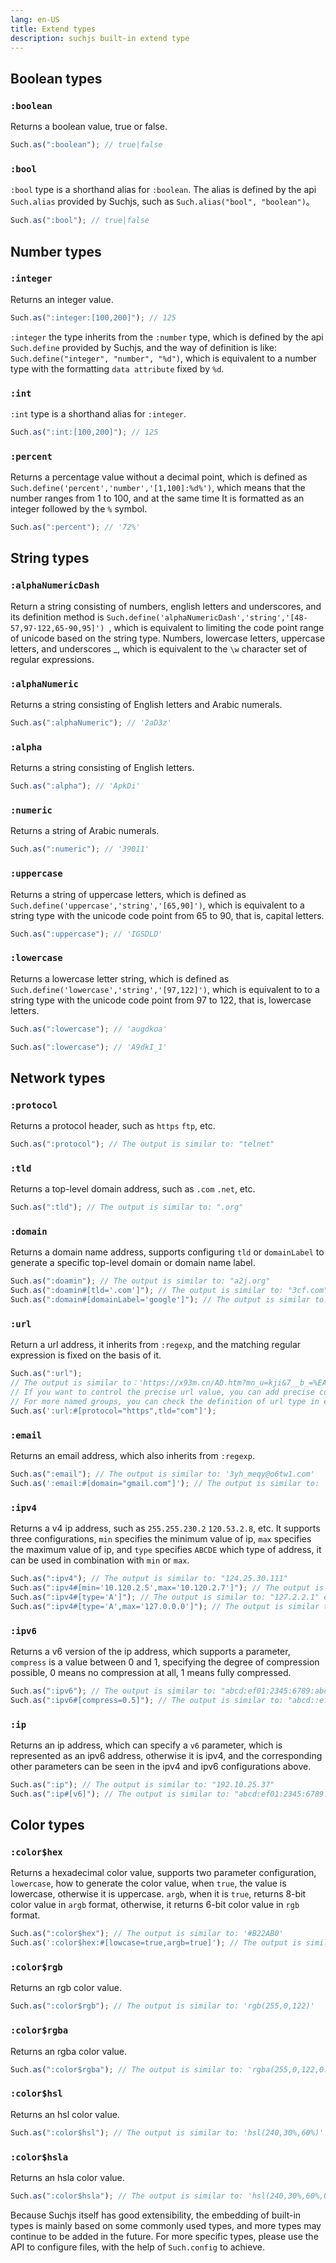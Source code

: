 ```yaml
---
lang: en-US
title: Extend types
description: suchjs built-in extend type
---
```


## Boolean types
### `:boolean` <Badge text=">= 1.0.0" />

Returns a boolean value, true or false.

```javascript
Such.as(":boolean"); // true|false
```

### `:bool` <Badge text=">= 1.0.0" />

`:bool` type is a shorthand alias for `:boolean`. The alias is defined by the api `Such.alias` provided by Suchjs, such as `Such.alias("bool", "boolean")`。

```javascript
Such.as(":bool"); // true|false
```

## Number types
### `:integer` <Badge text=">= 1.0.0" />

Returns an integer value.

```javascript
Such.as(":integer:[100,200]"); // 125
```

`:integer` the type inherits from the `:number` type, which is defined by the api `Such.define` provided by Suchjs, and the way of definition is like: `Such.define("integer", "number", "%d")`, which is equivalent to a number type with the formatting `data attribute` fixed by `%d`.

### `:int` <Badge text=">= 1.0.0" />

`:int` type is a shorthand alias for `:integer`.

```javascript
Such.as(":int:[100,200]"); // 125
```

### `:percent` <Badge text=">= 1.0.0" />

Returns a percentage value without a decimal point, which is defined as `Such.define('percent','number','[1,100]:%d%')`, which means that the number ranges from 1 to 100, and at the same time It is formatted as an integer followed by the `%` symbol.

```javascript
Such.as(":percent"); // '72%'
```

## String types

### `:alphaNumericDash` <Badge text=">= 1.0.0" />

Return a string consisting of numbers, english letters and underscores, and its definition method is `Such.define('alphaNumericDash','string','[48-57,97-122,65-90,95]') `, which is equivalent to limiting the code point range of unicode based on the string type. Numbers, lowercase letters, uppercase letters, and underscores \_, which is equivalent to the `\w` character set of regular expressions.

### `:alphaNumeric` <Badge text=">= 2.1.1" />

Returns a string consisting of English letters and Arabic numerals.

```javascript
Such.as(":alphaNumeric"); // '2aD3z'
```
### `:alpha` <Badge text=">= 2.1.1" />

Returns a string consisting of English letters.

```javascript
Such.as(":alpha"); // 'ApkDi'
```

### `:numeric` <Badge text=">= 2.1.1" />

Returns a string of Arabic numerals.

```javascript
Such.as(":numeric"); // '39011'
```
### `:uppercase` <Badge text=">= 1.0.0" />

Returns a string of uppercase letters, which is defined as `Such.define('uppercase','string','[65,90]')`, which is equivalent to a string type with the unicode code point from 65 to 90, that is, capital letters.

```javascript
Such.as(":uppercase"); // 'IGSDLD'
```

### `:lowercase` <Badge text=">= 1.0.0" />

Returns a lowercase letter string, which is defined as `Such.define('lowercase','string','[97,122]')`, which is equivalent to to a string type with the unicode code point from 97 to 122, that is, lowercase letters.

```javascript
Such.as(":lowercase"); // 'augdkoa'
```

```javascript
Such.as(":lowercase"); // 'A9dkI_1'
```

## Network types

### `:protocol` <Badge text=">= 2.1.1" />

Returns a protocol header, such as `https` `ftp`, etc.

```javascript
Such.as(":protocol"); // The output is similar to: "telnet"
```

### `:tld` <Badge text=">= 2.1.1" />

Returns a top-level domain address, such as `.com` `.net`, etc.

```javascript
Such.as(":tld"); // The output is similar to: ".org"
```

### `:domain` <Badge text=">= 2.1.1" />

Returns a domain name address, supports configuring `tld` or `domainLabel` to generate a specific top-level domain or domain name label.

```javascript
Such.as(":doamin"); // The output is similar to: "a2j.org"
Such.as(":doamin#[tld='.com']"); // The output is similar to: "3cf.com" "ku2l.com"
Such.as(":domain#[domainLabel='google']"); // The output is similar to: "google.com" "google.net"
```
### `:url` <Badge text=">= 1.0.0" />

Return a url address, it inherits from `:regexp`, and the matching regular expression is fixed on the basis of it.

```javascript
Such.as(":url");
// The output is similar to：'https://x93m.cn/AD.htm?mn_u=kji&7__b_=%EA%BA#_===_v__'
// If you want to control the precise url value, you can add precise configuration parameters for grouping
// For more named groups, you can check the definition of url type in extends/recommend.ts
Such.as(':url:#[protocol="https",tld="com"]');
```

### `:email` <Badge text=">= 1.0.0" />

Returns an email address, which also inherits from `:regexp`.

```javascript
Such.as(":email"); // The output is similar to: '3yh_meqy@o6tw1.com'
Such.as(':email:#[domain="gmail.com"]'); // The output is similar to: `7z4@gmail.com`
```

### `:ipv4` <Badge text=">= 2.1.1" />

Returns a v4 ip address, such as `255.255.230.2` `120.53.2.8`, etc. It supports three configurations, `min` specifies the minimum value of ip, `max` specifies the maximum value of ip, and `type` specifies  `ABCDE` which type of address, it can be used in combination with `min` or `max`.

```javascript
Such.as(":ipv4"); // The output is similar to: "124.25.30.111"
Such.as(":ipv4#[min='10.120.2.5',max='10.120.2.7']"); // The output is similar to "10.120.2.5" "10.120.2.6" "10.120.2.7"
Such.as(":ipv4#[type='A']"); // The output is similar to: "127.2.2.1" etc.
Such.as(":ipv4#[type='A',max='127.0.0.0']"); // The output is similar to: "11.252.10.11" etc.
```

### `:ipv6` <Badge text=">= 2.1.1" />

Returns a v6 version of the ip address, which supports a parameter, `compress` is a value between 0 and 1, specifying the degree of compression possible, 0 means no compression at all, 1 means fully compressed.

```javascript
Such.as(":ipv6"); // The output is similar to: "abcd:ef01:2345:6789:abcd:ef01:2345:6789"
Such.as(":ipv6#[compress=0.5]"); // The output is similar to: "abcd::ef01:0:0:3cf"
```

### `:ip` <Badge text=">= 2.1.1" />

Returns an ip address, which can specify a `v6` parameter, which is represented as an ipv6 address, otherwise it is ipv4, and the corresponding other parameters can be seen in the ipv4 and ipv6 configurations above.

```javascript
Such.as(":ip"); // The output is similar to: "192.10.25.37"
Such.as(":ip#[v6]"); // The output is similar to: "abcd:ef01:2345:6789:abcd:ef01:2345:6789"
```

## Color types
### `:color$hex` <Badge text=">= 1.0.0" />

Returns a hexadecimal color value, supports two parameter configuration, `lowercase`, how to generate the color value, when `true`, the value is lowercase, otherwise it is uppercase. `argb`, when it is `true`, returns 8-bit color value in `argb` format, otherwise, it returns 6-bit color value in `rgb` format.

```javascript
Such.as(":color$hex"); // The output is similar to: '#B22AB0'
Such.as(':color$hex:#[lowcase=true,argb=true]'); // The output is similar to: `#92131a73`
```
### `:color$rgb` <Badge text=">= 1.0.0" />

Returns an rgb color value.

```javascript
Such.as(":color$rgb"); // The output is similar to: 'rgb(255,0,122)'
```

### `:color$rgba` <Badge text=">= 1.0.0" />

Returns an rgba color value.

```javascript
Such.as(":color$rgba"); // The output is similar to: 'rgba(255,0,122,0.25)'
```

### `:color$hsl` <Badge text=">= 1.0.0" />

Returns an hsl color value.

```javascript
Such.as(":color$hsl"); // The output is similar to: 'hsl(240,30%,60%)'
```

### `:color$hsla` <Badge text=">= 1.0.0" />

Returns an hsla color value.

```javascript
Such.as(":color$hsla"); // The output is similar to: 'hsl(240,30%,60%,0.55)'
```



Because Suchjs itself has good extensibility, the embedding of built-in types is mainly based on some commonly used types, and more types may continue to be added in the future. For more specific types, please use the API to configure files, with the help of `Such.config` to achieve.
